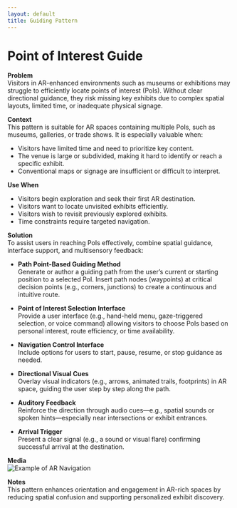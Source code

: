 ```yaml
---
layout: default
title: Guiding Pattern
---
```


# Point of Interest Guide

**Problem**  
Visitors in AR-enhanced environments such as museums or exhibitions may struggle to efficiently locate points of interest (PoIs). Without clear directional guidance, they risk missing key exhibits due to complex spatial layouts, limited time, or inadequate physical signage.

**Context**  
This pattern is suitable for AR spaces containing multiple PoIs, such as museums, galleries, or trade shows. It is especially valuable when:
- Visitors have limited time and need to prioritize key content.
- The venue is large or subdivided, making it hard to identify or reach a specific exhibit.
- Conventional maps or signage are insufficient or difficult to interpret.

**Use When**
- Visitors begin exploration and seek their first AR destination.
- Visitors want to locate unvisited exhibits efficiently.
- Visitors wish to revisit previously explored exhibits.
- Time constraints require targeted navigation.

**Solution**  
To assist users in reaching PoIs effectively, combine spatial guidance, interface support, and multisensory feedback:

- **Path Point-Based Guiding Method**  
  Generate or author a guiding path from the user’s current or starting position to a selected PoI. Insert path nodes (waypoints) at critical decision points (e.g., corners, junctions) to create a continuous and intuitive route.

- **Point of Interest Selection Interface**  
  Provide a user interface (e.g., hand-held menu, gaze-triggered selection, or voice command) allowing visitors to choose PoIs based on personal interest, route efficiency, or time availability.

- **Navigation Control Interface**  
  Include options for users to start, pause, resume, or stop guidance as needed.

- **Directional Visual Cues**  
  Overlay visual indicators (e.g., arrows, animated trails, footprints) in AR space, guiding the user step by step along the path.

- **Auditory Feedback**  
  Reinforce the direction through audio cues—e.g., spatial sounds or spoken hints—especially near intersections or exhibit entrances.

- **Arrival Trigger**  
  Present a clear signal (e.g., a sound or visual flare) confirming successful arrival at the destination.

**Media**  
![Example of AR Navigation](https://example.com/guiding-pattern-demo.gif)

**Notes**  
This pattern enhances orientation and engagement in AR-rich spaces by reducing spatial confusion and supporting personalized exhibit discovery.
